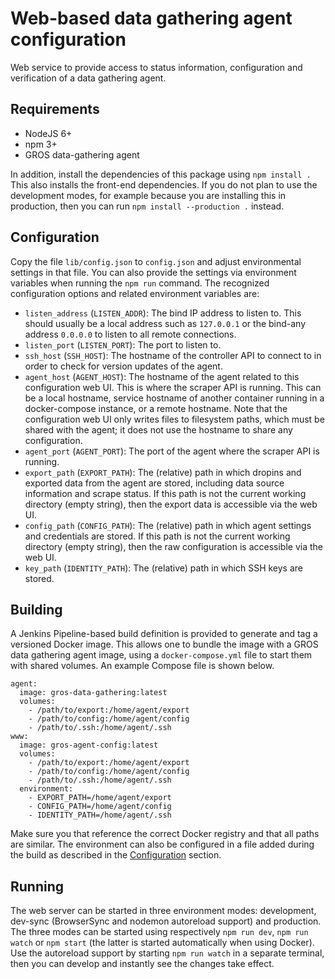 # Web-based data gathering agent configuration

Web service to provide access to status information, configuration and 
verification of a data gathering agent.

## Requirements

- NodeJS 6+
- npm 3+
- GROS data-gathering agent

In addition, install the dependencies of this package using `npm install .` 
This also installs the front-end dependencies. If you do not plan to use the 
development modes, for example because you are installing this in production, 
then you can run `npm install --production .` instead.

## Configuration

Copy the file `lib/config.json` to `config.json` and adjust environmental 
settings in that file. You can also provide the settings via environment 
variables when running the `npm run` command. The recognized configuration 
options and related environment variables are:

- `listen_address` (`LISTEN_ADDR`): The bind IP address to listen to. This 
  should usually be a local address such as `127.0.0.1` or the bind-any address 
  `0.0.0.0` to listen to all remote connections.
- `listen_port` (`LISTEN_PORT`): The port to listen to.
- `ssh_host` (`SSH_HOST`): The hostname of the controller API to connect to in 
  order to check for version updates of the agent.
- `agent_host` (`AGENT_HOST`): The hostname of the agent related to this 
  configuration web UI. This is where the scraper API is running. This can be 
  a local hostname,
  service hostname of another container running in a docker-compose instance,
  or a remote hostname. Note that the configuration web UI only writes files to 
  filesystem paths, which must be shared with the agent; it does not use the 
  hostname to share any configuration.
- `agent_port` (`AGENT_PORT`): The port of the agent where the scraper API is 
  running.
- `export_path` (`EXPORT_PATH`): The (relative) path in which dropins and 
  exported data from the agent are stored, including data source information 
  and scrape status. If this path is not the current working directory (empty 
  string), then the export data is accessible via the web UI.
- `config_path` (`CONFIG_PATH`): The (relative) path in which agent settings 
  and credentials are stored. If this path is not the current working directory 
  (empty string), then the raw configuration is accessible via the web UI.
- `key_path` (`IDENTITY_PATH`): The (relative) path in which SSH keys are 
  stored.

## Building

A Jenkins Pipeline-based build definition is provided to generate and tag 
a versioned Docker image. This allows one to bundle the image with a GROS data 
gathering agent image, using a `docker-compose.yml` file to start them with 
shared volumes. An example Compose file is shown below.

```compose
agent:
  image: gros-data-gathering:latest
  volumes:
    - /path/to/export:/home/agent/export
    - /path/to/config:/home/agent/config
    - /path/to/.ssh:/home/agent/.ssh
www:
  image: gros-agent-config:latest
  volumes:
    - /path/to/export:/home/agent/export
    - /path/to/config:/home/agent/config
    - /path/to/.ssh:/home/agent/.ssh
  environment:
    - EXPORT_PATH=/home/agent/export
    - CONFIG_PATH=/home/agent/config
    - IDENTITY_PATH=/home/agent/.ssh
```

Make sure you that reference the correct Docker registry and that all paths are 
similar. The environment can also be configured in a file added during the 
build as described in the [Configuration](#configuration) section.

## Running

The web server can be started in three environment modes: development, dev-sync 
(BrowserSync and nodemon autoreload support) and production. The three modes 
can be started using respectively `npm run dev`, `npm run watch` or `npm start` 
(the latter is started automatically when using Docker). Use the autoreload 
support by starting `npm run watch` in a separate terminal, then you can 
develop and instantly see the changes take effect.
